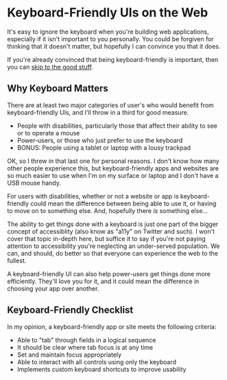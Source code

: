 Keyboard-Friendly UIs on the Web
================================

It's easy to ignore the keyboard when you're building web applications,
especially if it isn't important to you personally. You could be forgiven for
thinking that it doesn't matter, but hopefully I can convince you that it does.

If you're already convinced that being keyboard-friendly is important, then you
can [skip to the good stuff](#info).

Why Keyboard Matters
--------------------

There are at least two major categories of user's who would benefit from
keyboard-friendly UIs, and I'll throw in a third for good measure.

* People with disabilities, particularly those that affect their ability to see
  or to operate a mouse
* Power-users, or those who just prefer to use the keyboard
* BONUS: People using a tablet or laptop with a lousy trackpad

OK, so I threw in that last one for personal reasons. I don't know how many
other people experience this, but keyboard-friendly apps and websites are so
much easier to use when I'm on my surface or laptop and I don't have a USB mouse
handy.

For users with disabilities, whether or not a website or app is
keyboard-friendly could mean the difference between being able to use it, or
having to move on to something else. And, hopefully there *is* something else...

The ability to get things done with a keyboard is just one part of the bigger
concept of accessiblity (also know as "a11y" on Twitter and such). I won't
cover that topic in-depth here, but suffice it to say if you're not paying
attention to accessibility you're neglecting an under-served population. We can,
and should, do better so that everyone can experience the web to the fullest. 

A keyboard-friendly UI can also help power-users get things done more
efficiently. They'll love you for it, and it could mean the difference in
choosing your app over another.

Keyboard-Friendly Checklist
---------------------------

In my opinion, a keyboard-friendly app or site meets the following criteria:

* Able to "tab" through fields in a logical sequence
* It should be clear where tab focus is at any time
* Set and maintain focus appropriately
* Able to interact with all controls using only the keyboard
* Implements custom keyboard shortcuts to improve usability
